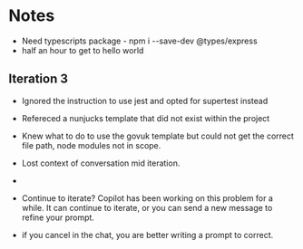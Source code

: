 # Notes

* Need typescripts package - npm i --save-dev @types/express
* half an hour to get to hello world

## Iteration 3
* Ignored the instruction to use jest and opted for supertest instead
* Refereced a nunjucks template that did not exist within the project
* Knew what to do to use the govuk template but could not get the correct file path, node modules not in scope.
* Lost context of conversation mid iteration.
* 

* Continue to iterate?
Copilot has been working on this problem for a while. It can continue to iterate, or you can send a new message to refine your prompt.

* if you cancel in the chat, you are better writing a prompt to correct.